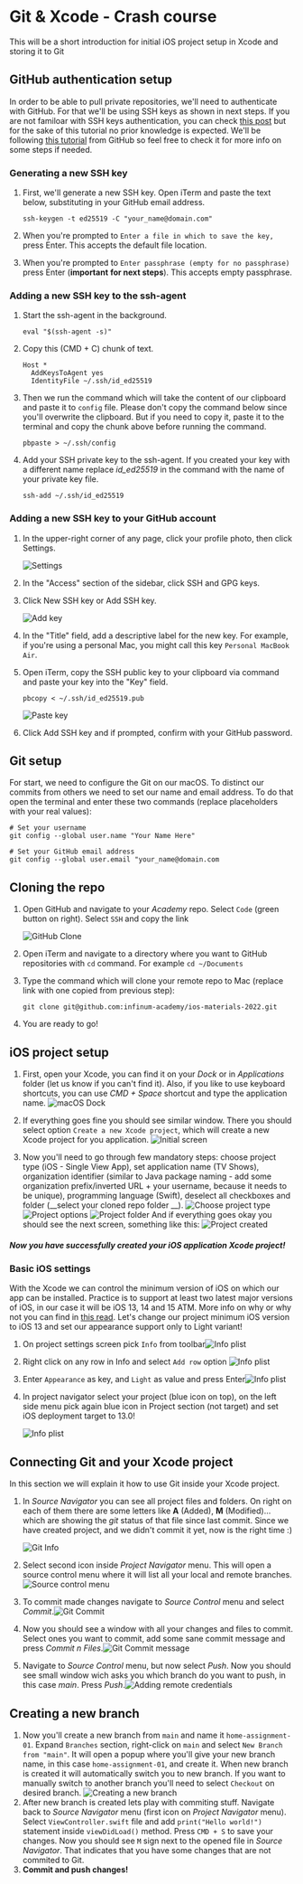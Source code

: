 #  Git & Xcode - Crash course

This will be a short introduction for initial iOS project setup in Xcode and storing it to Git

## GitHub authentication setup

In order to be able to pull private repositories, we'll need to authenticate with GitHub. For that we'll be using SSH keys as shown in next steps. If you are not familoar with SSH keys authentication, you can check [this post](https://dev.to/risafj/ssh-key-authentication-for-absolute-beginners-in-plain-english-2m3f) but for the sake of this tutorial no prior knowledge is expected. We'll be following [this tutorial](https://docs.github.com/en/authentication/connecting-to-github-with-ssh/generating-a-new-ssh-key-and-adding-it-to-the-ssh-agent) from GitHub so feel free to check it for more info on some steps if needed.

### Generating a new SSH key

1. First, we'll generate a new SSH key. Open iTerm and paste the text below, substituting in your GitHub email address.

    ```shell
    ssh-keygen -t ed25519 -C "your_name@domain.com"
    ```

2. When you're prompted to `Enter a file in which to save the key,` press Enter. This accepts the default file location.

3. When you're prompted to `Enter passphrase (empty for no passphrase)` press Enter (**important** **for next steps**). This accepts empty passphrase.

### Adding a new SSH key to the ssh-agent

1. Start the ssh-agent in the background. 

   ```shell
   eval "$(ssh-agent -s)"
   ```

2. Copy this (CMD + C) chunk of text.

   ```shell
   Host *
     AddKeysToAgent yes
     IdentityFile ~/.ssh/id_ed25519
   ```

3. Then we run the command which will take the content of our clipboard and paste it to `config` file. Please don't copy the command below since you'll overwrite the clipboard. But if you need to copy it, paste it to the terminal and copy the chunk above before running the command.

   ```shell
   pbpaste > ~/.ssh/config
   ```

4. Add your SSH private key to the ssh-agent. If you created your key with a different name replace *id_ed25519* in the command with the name of your private key file.

   ```shell
   ssh-add ~/.ssh/id_ed25519
   ```

### Adding a new SSH key to your GitHub account

1. In the upper-right corner of any page, click your profile photo, then click Settings.

    ![Settings](images/userbar-account-settings.png)
    
2. In the "Access" section of the sidebar, click SSH and GPG keys.
3. Click New SSH key or Add SSH key.

   ![Add key](images/ssh-add-ssh-key.png)
   
4. In the "Title" field, add a descriptive label for the new key. For example, if you're using a personal Mac, you might call this key `Personal MacBook Air`.

5. Open iTerm, copy the SSH public key to your clipboard via command and paste your key into the "Key" field.

   ```shell
   pbcopy < ~/.ssh/id_ed25519.pub
   ```

   ![Paste key](images/ssh-key-paste.png)
   
6. Click Add SSH key and if prompted, confirm with your GitHub password.

## Git setup

For start, we need to configure the Git on our macOS. To distinct our commits from others we need to set our name and email address. To do that open the terminal and enter these two commands (replace placeholders with your real values):

```shell
# Set your username
git config --global user.name "Your Name Here"

# Set your GitHub email address
git config --global user.email "your_name@domain.com
```


## Cloning the repo

1. Open GitHub and navigate to your *Academy* repo. Select `Code` (green button on right). Select `SSH` and copy the link

   ![GitHub Clone](images/github_clone.png)

3. Open iTerm and navigate to a directory where you want to GitHub repositories with `cd` command. For example `cd ~/Documents`

4. Type the command which will clone your remote repo to Mac (replace link with one copied from previous step):

   ```shell
   git clone git@github.com:infinum-academy/ios-materials-2022.git
   ```

5. You are ready to go!

## iOS project setup

1. First, open your Xcode, you can find it on your _Dock_ or in _Applications_ folder (let us know if you can't find it). Also, if you like to use keyboard shortcuts, you can use _CMD + Space_ shortcut and type the application name.
   ![macOS Dock](images/dock.png)

2. If everything goes fine you should see similar window. There you should select option `Create a new Xcode project`, which will create a new Xcode project for you application.
    ![Initial screen](images/initial_screen.png)

3. Now you'll need to go through few mandatory steps: choose project type (iOS - Single View App), set application name (TV Shows), organization identifier (similar to Java package naming - add some organization prefix/inverted URL + your username, because it needs to be unique), programming language (Swift), deselect all checkboxes and folder (__select your cloned repo folder __).
   ![Choose project type](images/pc_1.png)
   ![Project options](images/pc_2.png)
   ![Project folder](images/pc_3.png)
   And if everything goes okay you should see the next screen, something like this:
   ![Project created](images/pc_done.png)

##### Now you have successfully created your iOS application Xcode project!

### Basic iOS settings

With the Xcode we can control the minimum version of iOS on which our app can be installed. Practice is to support at least two latest major versions of iOS, in our case it will be iOS 13, 14 and 15 ATM. More info on why or why not you can find in [this read](https://www.avanderlee.com/workflow/minimum-ios-version/). Let's change our project minimum iOS version to iOS 13 and set our appearance support only to Light variant!

1. On project settings screen pick `Info` from toolbar![Info plist](images/info_plist.png)

2. Right click on any row in Info and select `Add row` option ![Info plist](images/add_row.png)

3. Enter `Appearance` as key, and `Light` as value and press Enter![Info plist](images/light.png)

4. In project navigator select your project (blue icon on top), on the left side menu pick again blue icon in Project section (not target) and set iOS deployment target to 13.0!

   ![Info plist](images/change_target.png)

## Connecting Git and your Xcode project

In this section we will explain it how to use Git inside your Xcode project. 

1. In *Source Navigator* you can see all project files and folders. On right on each of them there are some letters like **A** (Added), **M** (Modified)… which are showing the *git* status of that file since last commit. Since we have created project, and we didn't commit it yet, now is the right time :)

   ![Git Info](images/git_info.png)

2. Select second icon inside _Project Navigator_ menu. This will open a source control menu where it will list all your local and remote branches. ![Source control menu](images/git_1.png)

3. To commit made changes navigate to _Source Control_ menu and select _Commit_.![Git Commit](images/git_commit_1.png)

4. Now you should see a window with all your changes and files to commit. Select ones you want to commit, add some sane commit message and press _Commit n Files_.![Git Commit message](images/git_commit_2.png)

5. Navigate to _Source Control_ menu, but now select _Push_. Now you should see small window wich asks you which branch do you want to push, in this case _main_. Press _Push_.![Adding remote credentials](images/git_push.png)

## Creating a new branch

1. Now you'll create a new branch from `main` and name it `home-assignment-01`. Expand `Branches` section, right-click on `main` and select `New Branch from "main"`. It will open a popup where you'll give your new branch name, in this case `home-assignment-01`, and create it. When new branch is created it will automatically switch you to new branch. If you want to manually switch to another branch you'll need to select `Checkout` on desired branch. ![Creating a new branch](images/git_2.png)
2. After new branch is created lets play with commiting stuff. Navigate back to _Source Navigator_ menu (first icon on _Project Navigator_ menu). Select `ViewController.swift` file and add `print("Hello world!")` statement inside `viewDidLoad()` method. Press `CMD + S` to save your changes. Now you should see `M` sign next to the opened file in _Source Navigator_. That indicates that you have some changes that are not commited to Git. 
3. **Commit and push changes!**


